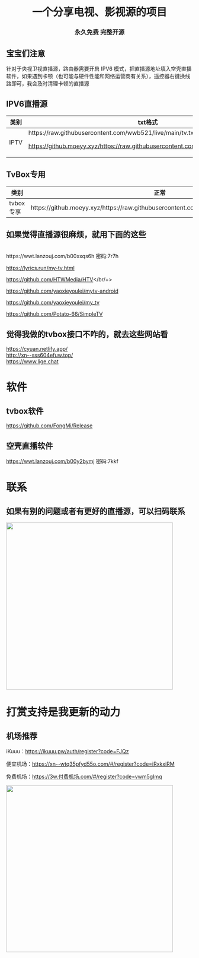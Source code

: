 <h1 align="center"> 一个分享电视、影视源的项目 </h1>
<h3 align="center">永久免费 完整开源 </h3>

## 宝宝们注意<br/>
针对于央视卫视直播源，路由器需要开启 IPV6 模式，把直播源地址填入空壳直播软件，如果遇到卡顿（也可能与硬件性能和网络运营商有关系），遥控器右键换线路即可，我会及时清理卡顿的直播源<br/>

<h2>IPV6直播源</h2>
<table>
  <thead>
    <tr>
        <th>类别</th>
        <th>txt格式</th>
        <th>m3u格式</th>
    </tr>
    <tbody>
    <tr>
      <td>IPTV</td>
      <td>https://raw.githubusercontent.com/wwb521/live/main/tv.txt<br/>

https://github.moeyy.xyz/https://raw.githubusercontent.com/wwb521/live/main/tv.txt</td>
<td>https://raw.githubusercontent.com/wwb521/live/main/tv.m3u<br/>

https://github.moeyy.xyz/https://raw.githubusercontent.com/wwb521/live/main/tv.m3u <br/></td>
    </tr>
  </thead>
  </table>
<h2>TvBox专用</h2>
<table>
  <thead>
    <tr>
        <th>类别</th>
        <th>正常</th>
        <th>18+(小心当场尴尬)</th>
    </tr>
    <tbody>
    <tr>
<td>tvbox专享</td>
<td>https://github.moeyy.xyz/https://raw.githubusercontent.com/wwb521/live/main/movies.json</td>
<td>https://github.moeyy.xyz/https://raw.githubusercontent.com/wwb521/live/main/video.json</br>（18+链接，提示一下避免社死）</td>
</tr>
  </thead>
  </table>

<h2>如果觉得直播源很麻烦，就用下面的这些</h2></br>
https://wwt.lanzouj.com/b00xxqs6h 密码:7r7h</br>

https://lyrics.run/my-tv.html</br>

https://github.com/HTWMedia/HTV</br/+>

https://github.com/yaoxieyoulei/mytv-android</br>

https://github.com/yaoxieyoulei/my_tv</br>

https://github.com/Potato-66/SimpleTV</br>

## 觉得我做的tvbox接口不咋的，就去这些网站看</br>
https://cyuan.netlify.app/</br>
http://xn--sss604efuw.top/</br>
https://www.lige.chat</br>

# 软件
## tvbox软件<br/>
https://github.com/FongMi/Release

## 空壳直播软件<br/>
https://wwt.lanzouj.com/b00y2bymj 密码:7kkf<br/>

# 联系
## 如果有别的问题或者有更好的直播源，可以扫码联系
<img src="https://github.com/wwb521/live/blob/main/lx.png" width="450px"><br/>

# 打赏支持是我更新的动力

## 机场推荐
iKuuu：https://ikuuu.pw/auth/register?code=FJQz<br/>

便宜机场：https://xn--wtq35pfyd55o.com/#/register?code=iRxkxiRM<br/>

免费机场：https://3w.付费机场.com/#/register?code=vwm5gImq<br/>

<img src="https://github.com/wwb521/live/blob/main/pay.jpeg" width="450px">
